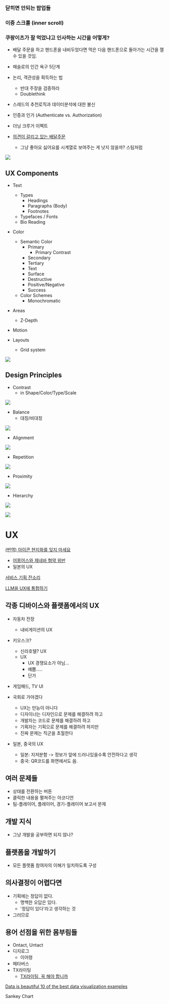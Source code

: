 ### 닫히면 안되는 팝업들

### 이중 스크롤 (inner scroll)

### 쿠팡이츠가 잘 먹었냐고 인사하는 시간을 어떻게?

- 배달 주문을 하고 핸드폰을 내비두었다면 먹은 다음 핸드폰으로 돌아가는 시간을 잴 수 있을 것임.


- 매슬로의 인간 욕구 5단계
- 논리, 객관성을 획득하는 법
	- 반대 주장을 검증하라
	- Doublethink

- 스레드의 추천로직과 데이터분석에 대한 불신

- 인증과 인가 (Authenticate vs. Authorization)
- 더닝 크루거 이펙트

- [의견이 갈리고 있는 배달주문](https://web.humoruniv.com/board/humor/read.html?table=pds&pg=0&number=1348399)
	- 그냥 좋아요 싫어요를 시계열로 보여주는 게 낫지 않을까? 스팀처럼

![](attachments/uxdesign-greenmangaming.png)

## UX Components

- Text
	- Types
		- Headings
		- Paragraphs (Body)
		- Footnotes
	- Typefaces / Fonts
	- Bio Reading
- Color
	- Semantic Color
		- Primary
			- Primary Contrast
		- Secondary
		- Tertiary
		- Text
		- Surface
		- Destructive
		- Positive/Negative
		- Success
	- Color Schemes
		- Monochromatic
	
- Areas
	- Z-Depth
- Motion
- Layouts
	- Grid system

![](attachments/design-color-schemes.png)

## Design Principles

- Contrast
	- in Shape/Color/Type/Scale

![](attachments/design-contrast.png)

- Balance
	- 대칭/비대칭

![](attachments/design-balance.png)

- Alignment

![](attachments/design-alignment.png)

- Repetition

![](attachments/design-repetition.png)

- Proximity

![](attachments/design-proximity.png)

- Hierarchy

![](attachments/design-hierarchy.png)

![](attachments/design-atomic-design.png)

# UX

[(번역) 아이콘 현지화를 잊지 마세요](https://velog.io/@sehyunny/dont-forget-to-localize-icons)
- [어몽어스와 제네바 협약 위반](https://youtube.com/clip/UgkxWzNl3rFO9-MNru3m23EqkfIuaTTYaYnk?si=wwoYMUY4Bql2w_QH)
- 일본의 UX

[서비스 기획 잔소리](modules/서비스%20기획%20잔소리.md)

[LLM을 UX에 통합하기](modules/LLM을%20UX에%20통합하기.md)

## 각종 디바이스와 플랫폼에서의 UX

- 자동차 전장
	- 내비게이션의 UX
- 키오스크?
	- 신라호텔? UX
	- UX
		- UX 경쟁요소가 아님... 
		- 예쁨.....
		- 단가
- 게임패드, TV UI
- 국회로 가야겠다 
	- UX는 만능이 아니다
	- 디자이너는 디자인으로 문제를 해결하려 하고
	- 개발자는 코드로 문제를 해결하려 하고
	- 기획자는 기획으로 문제를 해결하려 하지만
	- 진짜 문제는 직군을 초월한다

- 일본, 중국의 UX
	- 일본: 지저분함 -> 정보가 앞에 드러나있을수록 안전하다고 생각
	- 중국: QR코드를 화면에서도 씀.

## 여러 문제들

- 상태를 전환하는 버튼
- 클릭한 내용을 펼쳐주는 아코디언
- 팀-플레이어, 플레이어, 경기-플레이어 보고서 문제

## 개발 지식
- 그냥 개발을 공부하면 되지 않나?

## 플랫폼을 개발하기
- 모든 플랫폼 참여자의 이해가 일치하도록 구성

## 의사결정이 어렵다면

- 기획에는 정답이 없다.
	- 명백한 오답은 있다.
	- '정답이 있다'라고 생각하는 것
- 그러므로 

## 용어 선점을 위한 몸부림들

- Ontact, Untact
- 디지로그 
	- 이어령
- 메타버스
- TX라이팅
	- [TX라이팅, 꼭 해야 합니까](https://ditoday.com/tx-%EB%9D%BC%EC%9D%B4%ED%8C%85-%EA%BC%AD-%ED%95%B4%EC%95%BC-%ED%95%A9%EB%8B%88%EA%B9%8C/)

[Data is beautiful 10 of the best data visualization examples](../웹클립/Data%20is%20beautiful%2010%20of%20the%20best%20ata%20visualization%20examples.md)

Sankey Chart
